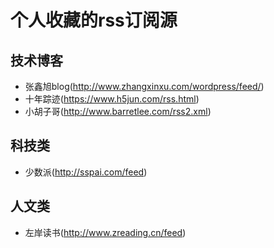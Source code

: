 # 个人收藏的rss订阅源
## 技术博客
  * 张鑫旭blog(http://www.zhangxinxu.com/wordpress/feed/)
  * 十年踪迹(https://www.h5jun.com/rss.html)
  * 小胡子哥(http://www.barretlee.com/rss2.xml)
## 科技类
  * 少数派(http://sspai.com/feed)
## 人文类
  * 左岸读书(http://www.zreading.cn/feed)